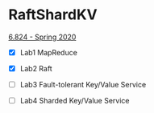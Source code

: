 # RaftShardKV

[6.824 - Spring 2020](https://pdos.csail.mit.edu/6.824/general.html)

- [x] Lab1 MapReduce
- [x] Lab2 Raft
- [ ] Lab3 Fault-tolerant Key/Value Service
- [ ] Lab4 Sharded Key/Value Service

